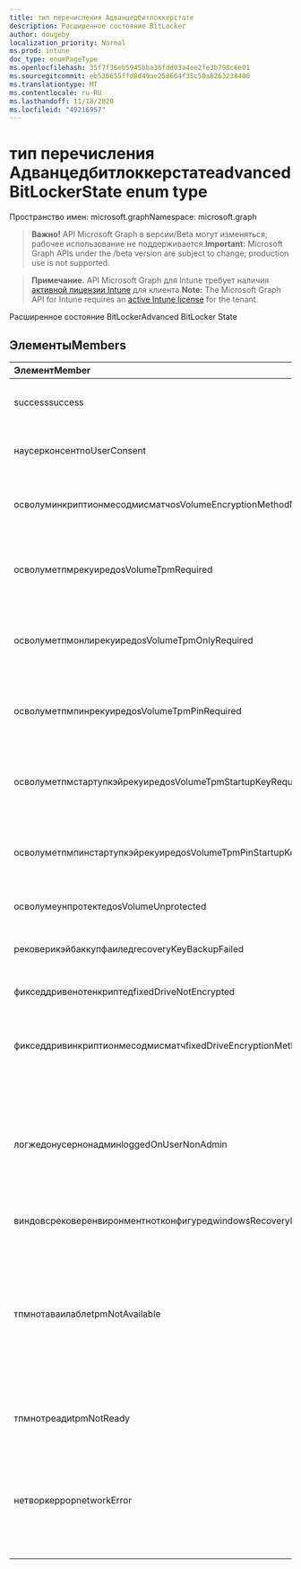 ```yaml
---
title: тип перечисления Адванцедбитлоккерстате
description: Расширенное состояние BitLocker
author: dougeby
localization_priority: Normal
ms.prod: intune
doc_type: enumPageType
ms.openlocfilehash: 35f7f36eb5945bba36fdd03a4ee2fe3b798c6e01
ms.sourcegitcommit: eb536655ffd8d49ae258664f35c50a8263238400
ms.translationtype: MT
ms.contentlocale: ru-RU
ms.lasthandoff: 11/18/2020
ms.locfileid: "49216957"
---
```

# <a name="advancedbitlockerstate-enum-type"></a><span data-ttu-id="b919b-103">тип перечисления Адванцедбитлоккерстате</span><span class="sxs-lookup"><span data-stu-id="b919b-103">advancedBitLockerState enum type</span></span>

<span data-ttu-id="b919b-104">Пространство имен: microsoft.graph</span><span class="sxs-lookup"><span data-stu-id="b919b-104">Namespace: microsoft.graph</span></span>

> <span data-ttu-id="b919b-105">**Важно!** API Microsoft Graph в версии/Beta могут изменяться; рабочее использование не поддерживается.</span><span class="sxs-lookup"><span data-stu-id="b919b-105">**Important:** Microsoft Graph APIs under the /beta version are subject to change; production use is not supported.</span></span>

> <span data-ttu-id="b919b-106">**Примечание.** API Microsoft Graph для Intune требует наличия [активной лицензии Intune](https://go.microsoft.com/fwlink/?linkid=839381) для клиента.</span><span class="sxs-lookup"><span data-stu-id="b919b-106">**Note:** The Microsoft Graph API for Intune requires an [active Intune license](https://go.microsoft.com/fwlink/?linkid=839381) for the tenant.</span></span>

<span data-ttu-id="b919b-107">Расширенное состояние BitLocker</span><span class="sxs-lookup"><span data-stu-id="b919b-107">Advanced BitLocker State</span></span>

## <a name="members"></a><span data-ttu-id="b919b-108">Элементы</span><span class="sxs-lookup"><span data-stu-id="b919b-108">Members</span></span>
|<span data-ttu-id="b919b-109">Элемент</span><span class="sxs-lookup"><span data-stu-id="b919b-109">Member</span></span>|<span data-ttu-id="b919b-110">Значение</span><span class="sxs-lookup"><span data-stu-id="b919b-110">Value</span></span>|<span data-ttu-id="b919b-111">Описание</span><span class="sxs-lookup"><span data-stu-id="b919b-111">Description</span></span>|
|:---|:---|:---|
|<span data-ttu-id="b919b-112">success</span><span class="sxs-lookup"><span data-stu-id="b919b-112">success</span></span>|<span data-ttu-id="b919b-113">нуль</span><span class="sxs-lookup"><span data-stu-id="b919b-113">0</span></span>|<span data-ttu-id="b919b-114">Успешное выполнение расширенного состояния BitLocker</span><span class="sxs-lookup"><span data-stu-id="b919b-114">Advanced BitLocker State Success</span></span>|
|<span data-ttu-id="b919b-115">наусерконсент</span><span class="sxs-lookup"><span data-stu-id="b919b-115">noUserConsent</span></span>|<span data-ttu-id="b919b-116">1,1</span><span class="sxs-lookup"><span data-stu-id="b919b-116">1</span></span>|<span data-ttu-id="b919b-117">Пользователь никогда не дал согласие на шифрование</span><span class="sxs-lookup"><span data-stu-id="b919b-117">User never gave consent for Encryption</span></span>|
|<span data-ttu-id="b919b-118">осволуминкриптионмесодмисматч</span><span class="sxs-lookup"><span data-stu-id="b919b-118">osVolumeEncryptionMethodMismatch</span></span>|<span data-ttu-id="b919b-119">2</span><span class="sxs-lookup"><span data-stu-id="b919b-119">2</span></span>|<span data-ttu-id="b919b-120">Способ шифрования тома ОС отличается от того, который задан политикой</span><span class="sxs-lookup"><span data-stu-id="b919b-120">Encryption method of OS Volume is different than that set by policy</span></span>|
|<span data-ttu-id="b919b-121">осволуметпмрекуиред</span><span class="sxs-lookup"><span data-stu-id="b919b-121">osVolumeTpmRequired</span></span>|<span data-ttu-id="b919b-122">4 </span><span class="sxs-lookup"><span data-stu-id="b919b-122">4</span></span>|<span data-ttu-id="b919b-123">TPM не используется для защиты тома ОС, но является обязательным для политики</span><span class="sxs-lookup"><span data-stu-id="b919b-123">TPM not used for protection of OS volume, but is required by policy</span></span>|
|<span data-ttu-id="b919b-124">осволуметпмонлирекуиред</span><span class="sxs-lookup"><span data-stu-id="b919b-124">osVolumeTpmOnlyRequired</span></span>|<span data-ttu-id="b919b-125">8 </span><span class="sxs-lookup"><span data-stu-id="b919b-125">8</span></span>|<span data-ttu-id="b919b-126">Защита только TPM не используется для тома ОС, но является обязательной для политики</span><span class="sxs-lookup"><span data-stu-id="b919b-126">TPM only protection not used for OS volume, but is required by policy</span></span>|
|<span data-ttu-id="b919b-127">осволуметпмпинрекуиред</span><span class="sxs-lookup"><span data-stu-id="b919b-127">osVolumeTpmPinRequired</span></span>|<span data-ttu-id="b919b-128">16 </span><span class="sxs-lookup"><span data-stu-id="b919b-128">16</span></span>|<span data-ttu-id="b919b-129">TPM + защита ПИН-кода не используется для тома ОС, но она является обязательной для политики</span><span class="sxs-lookup"><span data-stu-id="b919b-129">TPM+PIN protection not used for OS volume, but is required by policy</span></span>|
|<span data-ttu-id="b919b-130">осволуметпмстартупкэйрекуиред</span><span class="sxs-lookup"><span data-stu-id="b919b-130">osVolumeTpmStartupKeyRequired</span></span>|<span data-ttu-id="b919b-131">32</span><span class="sxs-lookup"><span data-stu-id="b919b-131">32</span></span>|<span data-ttu-id="b919b-132">TPM + защита ключа запуска не используется для тома ОС, но она является обязательной для политики</span><span class="sxs-lookup"><span data-stu-id="b919b-132">TPM+Startup Key protection not used for OS volume, but is required by policy</span></span>|
|<span data-ttu-id="b919b-133">осволуметпмпинстартупкэйрекуиред</span><span class="sxs-lookup"><span data-stu-id="b919b-133">osVolumeTpmPinStartupKeyRequired</span></span>|<span data-ttu-id="b919b-134">64</span><span class="sxs-lookup"><span data-stu-id="b919b-134">64</span></span>|<span data-ttu-id="b919b-135">TPM + ПИН + ключ запуска не используется для тома ОС, но является обязательным для политики</span><span class="sxs-lookup"><span data-stu-id="b919b-135">TPM+PIN+Startup Key not used for OS volume, but is required by policy</span></span>|
|<span data-ttu-id="b919b-136">осволумеунпротектед</span><span class="sxs-lookup"><span data-stu-id="b919b-136">osVolumeUnprotected</span></span>|<span data-ttu-id="b919b-137">128</span><span class="sxs-lookup"><span data-stu-id="b919b-137">128</span></span>|<span data-ttu-id="b919b-138">Обнаружен незащищенный том ОС</span><span class="sxs-lookup"><span data-stu-id="b919b-138">Un-protected OS Volume was detected</span></span>|
|<span data-ttu-id="b919b-139">рековерикэйбаккупфаилед</span><span class="sxs-lookup"><span data-stu-id="b919b-139">recoveryKeyBackupFailed</span></span>|<span data-ttu-id="b919b-140">256</span><span class="sxs-lookup"><span data-stu-id="b919b-140">256</span></span>|<span data-ttu-id="b919b-141">Сбой резервного копирования ключа восстановления</span><span class="sxs-lookup"><span data-stu-id="b919b-141">Recovery key backup failed</span></span>|
|<span data-ttu-id="b919b-142">фикседдривенотенкриптед</span><span class="sxs-lookup"><span data-stu-id="b919b-142">fixedDriveNotEncrypted</span></span>|<span data-ttu-id="b919b-143">512</span><span class="sxs-lookup"><span data-stu-id="b919b-143">512</span></span>|<span data-ttu-id="b919b-144">Фиксированный диск не зашифрован</span><span class="sxs-lookup"><span data-stu-id="b919b-144">Fixed Drive not encrypted</span></span>|
|<span data-ttu-id="b919b-145">фикседдривинкриптионмесодмисматч</span><span class="sxs-lookup"><span data-stu-id="b919b-145">fixedDriveEncryptionMethodMismatch</span></span>|<span data-ttu-id="b919b-146">1024</span><span class="sxs-lookup"><span data-stu-id="b919b-146">1024</span></span>|<span data-ttu-id="b919b-147">Метод шифрования жесткого диска отличается от того, который задан политикой</span><span class="sxs-lookup"><span data-stu-id="b919b-147">Encryption method of Fixed Drive is different than that set by policy</span></span>|
|<span data-ttu-id="b919b-148">логжедонусернонадмин</span><span class="sxs-lookup"><span data-stu-id="b919b-148">loggedOnUserNonAdmin</span></span>|<span data-ttu-id="b919b-149">2048</span><span class="sxs-lookup"><span data-stu-id="b919b-149">2048</span></span>|<span data-ttu-id="b919b-150">Пользователь, вошедший в систему, не является администратором. Для этого необходимо, чтобы для политики Алловстандардусеренкриптион было задано значение 1.</span><span class="sxs-lookup"><span data-stu-id="b919b-150">Logged on user is non-admin. This requires “AllowStandardUserEncryption” policy set to 1</span></span>|
|<span data-ttu-id="b919b-151">виндовсрековеренвиронментнотконфигуред</span><span class="sxs-lookup"><span data-stu-id="b919b-151">windowsRecoveryEnvironmentNotConfigured</span></span>|<span data-ttu-id="b919b-152">4096</span><span class="sxs-lookup"><span data-stu-id="b919b-152">4096</span></span>|<span data-ttu-id="b919b-153">WinRE не настроен</span><span class="sxs-lookup"><span data-stu-id="b919b-153">WinRE is not configured</span></span>|
|<span data-ttu-id="b919b-154">тпмнотаваилабле</span><span class="sxs-lookup"><span data-stu-id="b919b-154">tpmNotAvailable</span></span>|<span data-ttu-id="b919b-155">8192</span><span class="sxs-lookup"><span data-stu-id="b919b-155">8192</span></span>|<span data-ttu-id="b919b-156">TPM недоступен для BitLocker.</span><span class="sxs-lookup"><span data-stu-id="b919b-156">TPM is not available for BitLocker.</span></span> <span data-ttu-id="b919b-157">Это означает, что доверенный платформенный модуль отсутствует или для него задано переопределение реестра, а операционная система находится на диске с возможностью портативного или Рим-доступного</span><span class="sxs-lookup"><span data-stu-id="b919b-157">This means TPM is not present, or TPM unavailable registry override is set or host OS is on portable/rome-able drive</span></span>|
|<span data-ttu-id="b919b-158">тпмнотреади</span><span class="sxs-lookup"><span data-stu-id="b919b-158">tpmNotReady</span></span>|<span data-ttu-id="b919b-159">16384</span><span class="sxs-lookup"><span data-stu-id="b919b-159">16384</span></span>|<span data-ttu-id="b919b-160">Доверенный платформенный модуль не готов для BitLocker</span><span class="sxs-lookup"><span data-stu-id="b919b-160">TPM is not ready for BitLocker</span></span>|
|<span data-ttu-id="b919b-161">нетворкеррор</span><span class="sxs-lookup"><span data-stu-id="b919b-161">networkError</span></span>|<span data-ttu-id="b919b-162">32768</span><span class="sxs-lookup"><span data-stu-id="b919b-162">32768</span></span>|<span data-ttu-id="b919b-163">Сеть недоступна.</span><span class="sxs-lookup"><span data-stu-id="b919b-163">Network not available.</span></span> <span data-ttu-id="b919b-164">Это необходимо для резервного копирования ключа восстановления.</span><span class="sxs-lookup"><span data-stu-id="b919b-164">This is required for recovery key backup.</span></span> <span data-ttu-id="b919b-165">Этот отчет сообщается об устройствах, поддерживающих шифрование дисков</span><span class="sxs-lookup"><span data-stu-id="b919b-165">This is reported for Drive Encryption capable devices</span></span>|




